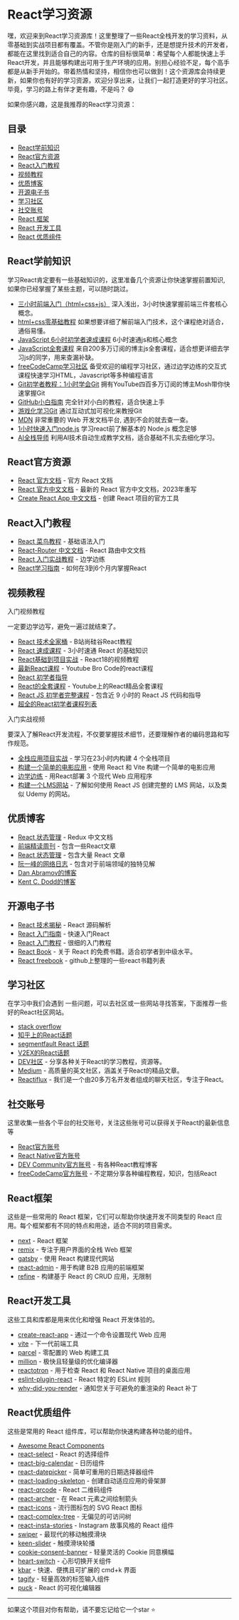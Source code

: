 # React学习资源

嘿，欢迎来到React学习资源库！这里整理了一些React全栈开发的学习资料，从零基础到实战项目都有覆盖。不管你是刚入门的新手，还是想提升技术的开发者，都能在这里找到适合自己的内容。仓库的目标很简单：希望每个人都能快速上手React开发，并且能够构建出可用于生产环境的应用。别担心经验不足，每个高手都是从新手开始的。带着热情和坚持，相信你也可以做到！这个资源库会持续更新，如果你也有好的学习资源，欢迎分享出来，让我们一起打造更好的学习社区。毕竟，学习的路上有伴才更有趣，不是吗？ :smile:

如果你感兴趣，这是我推荐的React学习资源：


## 目录

- [React学前知识](#React学前知识)
- [React官方资源](#React官方资源)
- [React入门教程](#React入门教程)
- [视频教程](#视频教程)
- [优质博客](#优质博客)
- [开源电子书](#开源电子书)
- [学习社区](#学习社区)
- [社交账号](#社交账号)
- [React 框架](#React框架)
- [React 开发工具](#React开发工具)
- [React 优质组件](#React优质组件)


## React学前知识

学习React肯定要有一些基础知识的，这里准备几个资源让你快速掌握前置知识, 如果你已经掌握了某些主题，可以随时跳过。

- [三小时前端入门（html+css+js）](https://www.bilibili.com/video/BV1BT4y1W7Aw) 深入浅出，3小时快速掌握前端三件套核心概念。
- [html+css零基础教程](https://www.bilibili.com/video/BV1p84y1P7Z5) 如果想要详细了解前端入门技术，这个课程绝对适合，通俗易懂。
- [JavaScript 6小时初学者速成课程](https://www.youtube.com/watch?v=LEwi44cWBu8) 6小时速通js和核心概念
- [JavaScript全套课程](https://www.youtube.com/watch?v=lfmg-EJ8gm4) 来自200多万订阅的博主js全套课程，适合想更详细去学习js的同学，用来查漏补缺。
- [freeCodeCamp学习社区](https://www.freecodecamp.org/) 备受欢迎的编程学习社区，通过边学边练的交互式课程快速学习HTML，Javascript等多种编程语言
- [Git初学者教程：1小时学会Git](https://www.youtube.com/watch?v=8JJ101D3knE) 拥有YouTube四百多万订阅的博主Mosh带你快速掌握Git
- [GitHub小白指南](https://github.com/CatOneTwo/GitHub-Tutorial) 完全针对小白的教程，适合快速上手
- [游戏化学习Git](https://learngitbranching.js.org/?locale=zh_CN) 通过互动式加可视化来教授Git
- [MDN](https://developer.mozilla.org/zh-CN/) 非常重要的 Web 开发文档平台, 遇到不会的就去查一查。
- [1小时快速入门node.js](https://www.youtube.com/watch?v=TlB_eWDSMt4) 学习react前了解基本的 Node.js 概念足够
- [AI全栈导师](https://www.studywithgpt.com/zh-cn) 利用AI技术自动生成教学文档，适合基础不扎实去细化学习。


## React官方资源

- [React 官方文档](https://react.dev/) - 官方 React 文档
- [React 官方中文文档](https://zh-hans.react.dev/) - 最新的 React 官方中文文档，2023年重写
- [Create React App 中文文档](https://create-react-app.bootcss.com/) - 创建 React 项目的官方工具

## React入门教程

- [React 菜鸟教程](https://www.runoob.com/react/react-tutorial.html) - 基础语法入门
- [React-Router 中文文档](https://react-router.docschina.org/) - React 路由中文文档
- [React 入门实战教程](https://x.zhixing.co/courses/react-hands-on-tutorial-for-beginners/) - 边学边练
- [React学习指南](https://www.freecodecamp.org/news/how-to-learn-react-step-by-step/) - 如何在3到6个月内掌握React


## 视频教程
入门视频教程

一定要边学边写，避免一遍过就结束了。
- [React 技术全家桶](https://www.bilibili.com/video/BV1wy4y1D7JT) - B站尚硅谷React教程
- [React 速成课程](https://www.youtube.com/watch?v=LDB4uaJ87e0) - 3小时速通 React 的基础知识
- [React基础到项目实战](https://www.bilibili.com/video/BV1bS4y1b7NV/) - React18的视频教程
- [最新React课程](https://www.youtube.com/watch?v=CgkZ7MvWUAA&t=1256s) - Youtube Bro Code的react课程
- [React 初学者指导](https://www.youtube.com/watch?v=SqcY0GlETPk) 
- [React的全套课程](https://www.youtube.com/watch?v=x4rFhThSX04) - Youtube上的React精品全套课程
- [React JS 初学者完整课程](https://www.youtube.com/watch?v=RVFAyFWO4go) - 包含近 9 小时的 React JS 代码和指导
- [超全的React初学者课程列表](https://www.youtube.com/playlist?list=PLSsAz5wf2lkK_ekd0J__44KG6QoXetZza) 

入门实战视频

要深入了解React开发流程，不仅要掌握技术细节，还要理解作者的编码思路和写作规范。
- [全栈应用项目实战](https://www.youtube.com/watch?v=MDZC8VDZnV8) - 学习在23小时内构建 4 个全栈项目
- [构建一个简单的电影应用](https://www.youtube.com/watch?v=G6D9cBaLViA&t=183s) - 使用 React 和 Vite 构建一个简单的电影应用
- [边学边练](https://www.youtube.com/watch?v=iKpkVKubvKk) - 用React部署 3 个现代 Web 应用程序
- [构建一个LMS网站](https://www.youtube.com/watch?v=p2zWawmDkF4) - 了解如何使用 React JS 创建完整的 LMS 网站，以及类似 Udemy 的网站。


## 优质博客
- [React 状态管理](https://www.redux.org.cn/) - Redux 中文文档
- [前端精读周刊](https://github.com/ascoders/weekly) - 包含一些React文章
- [React 状态管理](https://www.redux.org.cn/) - 包含大量 React 文章
- [阮一峰的网络日志](https://www.ruanyifeng.com/blog/) - 包含对于前端领域的独特见解
- [Dan Abramov的博客](https://overreacted.io/)
- [Kent C. Dodd的博客](https://kentcdodds.com/)

## 开源电子书
- [React 技术揭秘](https://react.iamkasong.com/) - React 源码解析
- [React 入门指南](https://www.kancloud.cn/kancloud/react-quickstart/44631) - 快速入门React
- [React 入门教程](https://hulufei.gitbooks.io/react-tutorial/content/introduction.html) - 很细的入门教程
- [React Book](https://softchris.github.io/react-book/#/) - 关于 React 的免费书籍。适合初学者到中级水平。
- [React freebook](https://github.com/EOEboh/Free-Software-Books/blob/main/books/dev-books/React/react.md) - github上整理的一些react书籍列表

## 学习社区
在学习中我们会遇到 一些问题，可以去社区或一些网站寻找答案，下面推荐一些好的React社区网站。
- [stack overflow](https://stackoverflow.com/questions/tagged/reactjs) 
- [知乎上的React话题](https://www.zhihu.com/topic/20013159/hot)
- [segmentfault React 话题](https://segmentfault.com/t/react) 
- [V2EX的React话题](https://www.v2ex.com/go/react) 
- [DEV社区](https://dev.to/) - 分享各种关于React的学习教程，资源等。
- [Medium](https://medium.com/) - 高质量的英文社区，涵盖关于React的精品文章。
- [Reactiflux](https://www.reactiflux.com/) - 我们是一个由20多万名开发者组成的聊天社区，专注于React。

## 社交账号
这里收集一些各个平台的社交账号，关注这些账号可以获得关于React的最新信息等
- [React官方账号](https://x.com/reactjs)
- [React Native官方账号](https://x.com/reactnative)
- [DEV Community官方账号](https://x.com/ThePracticalDev) - 有各种React教程博客
- [freeCodeCamp官方账号](https://x.com/freeCodeCamp) - 不定期分享各种编程教程，知识，包括React

## React框架
这些是一些常用的 React 框架，它们可以帮助你快速开发不同类型的 React 应用。每个框架都有不同的特点和用途，适合不同的项目需求。
- [next](https://github.com/vercel/next.js) - React 框架
- [remix](https://github.com/remix-run/remix) - 专注于用户界面的全栈 Web 框架
- [gatsby](https://github.com/gatsbyjs/gatsby) - 使用 React 构建现代网站
- [react-admin](https://github.com/marmelab/react-admin) - 用于构建 B2B 应用的前端框架
- [refine](https://github.com/refinedev/refine) - 构建基于 React 的 CRUD 应用，无限制

## React开发工具
这些工具和库都是用来优化和增强 React 开发体验的。
- [create-react-app](https://github.com/facebook/create-react-app) - 通过一个命令设置现代 Web 应用
- [vite](https://github.com/vitejs/vite) - 下一代前端工具
- [parcel](https://github.com/parcel-bundler/parcel) - 零配置的 Web 构建工具
- [million](https://github.com/aidenybai/million) - 极快且轻量级的优化编译器
- [reactotron](https://github.com/skellock/reactotron) - 用于检查 React 和 React Native 项目的桌面应用
- [eslint-plugin-react](https://github.com/yannickcr/eslint-plugin-react) - React 特定的 ESLint 规则
- [why-did-you-render](https://github.com/welldone-software/why-did-you-render) - 通知您关于可避免的重渲染的 React 补丁

## React优质组件
这些是常用的 React 组件库，可以帮助你快速构建各种功能的组件。
- [Awesome React Components](https://github.com/brillout/awesome-react-components)
- [react-select](https://github.com/JedWatson/react-select) - React 的选择组件
- [react-big-calendar](https://github.com/jquense/react-big-calendar) - 日历组件
- [react-datepicker](https://github.com/Hacker0x01/react-datepicker/) - 简单可重用的日期选择器组件
- [react-loading-skeleton](https://github.com/dvtng/react-loading-skeleton) - 创建自动适应应用的骨架屏
- [react-qrcode](https://github.com/zpao/qrcode.react) - React 二维码组件
- [react-archer](https://github.com/pierpo/react-archer) - 在 React 元素之间绘制箭头
- [react-icons](https://github.com/react-icons/react-icons) - 流行图标包的 SVG React 图标
- [react-complex-tree](https://github.com/lukasbach/react-complex-tree) - 无偏见的可访问树
- [react-insta-stories](https://github.com/mohitk05/react-insta-stories) - Instagram 故事风格的 React 组件
- [swiper](https://github.com/nolimits4web/swiper) - 最现代的移动触摸滑块
- [keen-slider](https://github.com/rcbyr/keen-slider) - 触摸滑块轮播
- [cookie-consent-banner](https://github.com/porscheofficial/cookie-consent-banner) - 轻量灵活的 Cookie 同意横幅
- [heart-switch](https://github.com/anatoliygatt/heart-switch) - 心形切换开关组件
- [kbar](https://github.com/timc1/kbar) - 快速、便携且可扩展的 cmd+k 界面
- [tagify](https://github.com/yairEO/tagify) - 轻量高效的标签输入组件
- [puck](https://github.com/measuredco/puck) - React 的可视化编辑器

---
如果这个项目对你有帮助，请不要忘记给它一个star ⭐
